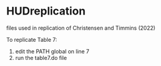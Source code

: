 # HUDreplication
files used in replication of Christensen and Timmins (2022)


To replicate Table 7:
1) edit the PATH global on line 7
2) run the table7.do file
